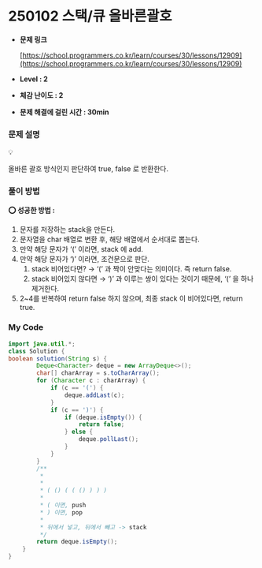 # 250102 스택/큐 올바른괄호

- **문제 링크**
    
    [https://school.programmers.co.kr/learn/courses/30/lessons/12909](https://school.programmers.co.kr/learn/courses/30/lessons/12909)
    
- **Level : 2**
- **체감 난이도 : 2**
- **문제 해결에 걸린 시간 : 30min**

### 문제 설명

<aside>
💡

올바른 괄호 방식인지 판단하여 true, false 로 반환한다.

</aside>

### 풀이 방법

<aside>

**⭕ 성공한 방법 :** 

1. 문자를 저장하는 stack을 만든다.
2. 문자열을 char 배열로 변환 후, 해당 배열에서 순서대로 뽑는다.
3. 만약 해당 문자가 ‘(’ 이라면, stack 에 add.
4. 만약 해당 문자가 ‘)’ 이라면, 조건문으로 판단.
    1. stack 비어있다면? → ‘(’ 과 짝이 안맞다는 의미이다. 즉 return false.
    2. stack 비어있지 않다면 → ‘)’ 과 이루는 쌍이 있다는 것이기 때문에, ‘(’ 을 하나 제거한다.
5. 2~4를 반복하여 return false 하지 않으며, 최종 stack 이 비어있다면, return true.
</aside>

### My Code

```java
import java.util.*;
class Solution {
boolean solution(String s) {
        Deque<Character> deque = new ArrayDeque<>();
        char[] charArray = s.toCharArray();
        for (Character c : charArray) {
            if (c == '(') {
                deque.addLast(c);
            }
            if (c == ')') {
                if (deque.isEmpty()) {
                    return false;
                } else {
                    deque.pollLast();
                }
            }
        }
        /**
         *
         *
         * ( () ( ( () ) ) )
         *
         * ( 이면, push
         * ) 이면, pop
         *
         * 뒤에서 넣고, 뒤에서 빼고 -> stack
         */
        return deque.isEmpty();
    }
}
```